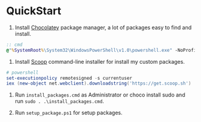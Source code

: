 # QuickStart

1. Install [Chocolatey](https://chocolatey.org/) package manager, a lot of packages easy to find and install.

```cmd
:: cmd
@"%SystemRoot%\System32\WindowsPowerShell\v1.0\powershell.exe" -NoProfile -InputFormat None -ExecutionPolicy Bypass -Command "iex ((New-Object System.Net.WebClient).DownloadString('https://chocolatey.org/install.ps1'))" && SET "PATH=%PATH%;%ALLUSERSPROFILE%\chocolatey\bin"
```

1. Install [Scoop](https://scoop.sh/) command-line installer for install my custom packages.

```powershell
# powershell
set-executionpolicy remotesigned -s currentuser
iex (new-object net.webclient).downloadstring('https://get.scoop.sh')
```

1. Run `install_packages.cmd` as Administrator or choco install sudo and run `sudo . .\install_packages.cmd`.

1. Run `setup_package.ps1` for setup packages.